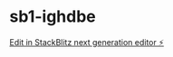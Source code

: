 # sb1-ighdbe

[Edit in StackBlitz next generation editor ⚡️](https://stackblitz.com/~/github.com/Lelong-thomas/sb1-ighdbe)